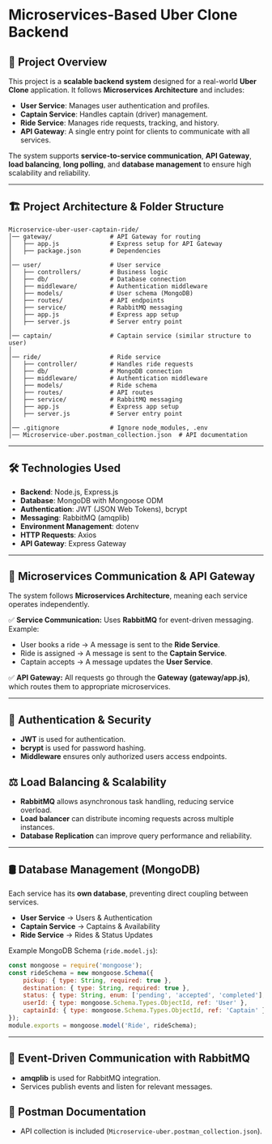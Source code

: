 # Microservices-Based Uber Clone Backend

## 📌 Project Overview
This project is a **scalable backend system** designed for a real-world **Uber Clone** application. It follows **Microservices Architecture** and includes:

- **User Service**: Manages user authentication and profiles.
- **Captain Service**: Handles captain (driver) management.
- **Ride Service**: Manages ride requests, tracking, and history.
- **API Gateway**: A single entry point for clients to communicate with all services.

The system supports **service-to-service communication**, **API Gateway**, **load balancing**, **long polling**, and **database management** to ensure high scalability and reliability.

---

## 🏗️ Project Architecture & Folder Structure
```
Microservice-uber-user-captain-ride/
│── gateway/                # API Gateway for routing
│   ├── app.js              # Express setup for API Gateway
│   ├── package.json        # Dependencies
│
│── user/                   # User service
│   ├── controllers/        # Business logic
│   ├── db/                 # Database connection
│   ├── middleware/         # Authentication middleware
│   ├── models/             # User schema (MongoDB)
│   ├── routes/             # API endpoints
│   ├── service/            # RabbitMQ messaging
│   ├── app.js              # Express app setup
│   ├── server.js           # Server entry point
│
│── captain/                # Captain service (similar structure to user)
│
│── ride/                   # Ride service
│   ├── controller/         # Handles ride requests
│   ├── db/                 # MongoDB connection
│   ├── middleware/         # Authentication middleware
│   ├── models/             # Ride schema
│   ├── routes/             # API routes
│   ├── service/            # RabbitMQ messaging
│   ├── app.js              # Express app setup
│   ├── server.js           # Server entry point
│
│── .gitignore              # Ignore node_modules, .env
│── Microservice-uber.postman_collection.json  # API documentation
```

---

## 🛠️ Technologies Used
- **Backend**: Node.js, Express.js
- **Database**: MongoDB with Mongoose ODM
- **Authentication**: JWT (JSON Web Tokens), bcrypt
- **Messaging**: RabbitMQ (amqplib)
- **Environment Management**: dotenv
- **HTTP Requests**: Axios
- **API Gateway**: Express Gateway


---

## 🔄 Microservices Communication & API Gateway
The system follows **Microservices Architecture**, meaning each service operates independently.

✅ **Service Communication:** Uses **RabbitMQ** for event-driven messaging. Example:
- User books a ride → A message is sent to the **Ride Service**.
- Ride is assigned → A message is sent to the **Captain Service**.
- Captain accepts → A message updates the **User Service**.

✅ **API Gateway:** All requests go through the **Gateway (gateway/app.js)**, which routes them to appropriate microservices.

---

## 🔐 Authentication & Security
- **JWT** is used for authentication.
- **bcrypt** is used for password hashing.
- **Middleware** ensures only authorized users access endpoints.

## ⚖️ Load Balancing & Scalability
- **RabbitMQ** allows asynchronous task handling, reducing service overload.
- **Load balancer** can distribute incoming requests across multiple instances.
- **Database Replication** can improve query performance and reliability.

---
## 🛢️ Database Management (MongoDB)
Each service has its **own database**, preventing direct coupling between services.

- **User Service** → Users & Authentication
- **Captain Service** → Captains & Availability
- **Ride Service** → Rides & Status Updates

Example MongoDB Schema (`ride.model.js`):
```js
const mongoose = require('mongoose');
const rideSchema = new mongoose.Schema({
    pickup: { type: String, required: true },
    destination: { type: String, required: true },
    status: { type: String, enum: ['pending', 'accepted', 'completed'], default: 'pending' },
    userId: { type: mongoose.Schema.Types.ObjectId, ref: 'User' },
    captainId: { type: mongoose.Schema.Types.ObjectId, ref: 'Captain' }
});
module.exports = mongoose.model('Ride', rideSchema);
```

---

## 📨 Event-Driven Communication with RabbitMQ
- **amqplib** is used for RabbitMQ integration.
- Services publish events and listen for relevant messages.

## 📖 Postman Documentation
- API collection is included (`Microservice-uber.postman_collection.json`).

